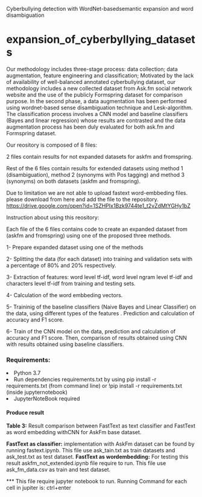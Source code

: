 Cyberbullying detection with WordNet-basedsemantic expansion and word disambiguation

# expansion_of_cyberbyllying_datasets

Our methodology includes three-stage process: data collection; data augmentation, feature engineering and classification; 
Motivated by the lack of availability of well-balanced annotated cyberbullying dataset, our methodology includes a new collected 
dataset from Ask.fm social network website and the use of the publicly Formspring dataset for comparison purpose. 
In the second phase, a data augmentation has been performed using wordnet-based sense disambiguation technique and Lesk-algorithm.  
The classification process involves a CNN model and baseline classifiers (Bayes and linear regression) whose results are contrasted 
and the data augmentation process has been duly evaluated for both ask.fm and Formspring dataset.


Our reository is composed of 8 files: 

 2 files contain results for not expanded datasets for askfm and fromspring.

 Rest of the 6 files contain results for extended datasets using method 1 (disambiguation), method 2 (synonyms with Pos tagging) and method 3 (synonyms) on both datasets (askfm and fromspring).

Due to  limitation we are not able to upload fastext word-embbeding files. please download from here and add the file to the repository.
https://drive.google.com/open?id=1SZHPIx1Bzk9744te1_t2vZdMtYGHy1bZ

Instruction about using this reository:

Each file of the 6 files contains code to create an expanded dataset from (askfm and fromspring) using one of the proposed three methods. 

1- Prepare expanded dataset using one of the methods  

2- Splitting the data (for each dataset) into training and validation sets with a percentage of 80% and 20% respectively.

3- Extraction of features: word level tf-idf, word level ngram level tf-idf and characters level tf-idf from training and testing sets.

4- Calculation of the word embbeding vectors. 

5- Traininig of the baseline classifiers (Naive Bayes and Linear Classifier) on the data, using different types of the features . Prediction and calculation of accuracy and F1 score.

6- Train of the CNN model on the data, prediction and calculation of accuracy and F1 score. Then, comparison of results obtained using CNN with results obtained using baseline classifiers.

<h3>Requirements:</h3>
<li>Python 3.7</li>
<li>Run dependencies requirements.txt by using pip install -r requirements.txt (from command line) or !pip install -r requirements.txt (inside jupyternotebook)</li>
<li>JupyterNoteBook required</li>


<h4>Produce result</h4>
<strong>Table 3:</strong> Result comparison between FastText as text classifier and FastText as word embedding withCNN for AskFm base dataset.

<strong>FastText as classifier:</strong> implementation with AskFm dataset can be found by running fastext.ipynb. This file use ask_tain.txt as train datasets and ask_test.txt as test dataset.
<strong>FastText as wordembedding:</strong>  For testing this result askfm_not_extended.ipynb file require to run. This file use ask_fm_data.csv as train and test dataset.



*** This file require jupyter notebook to run.
Running Command for each cell in jupiter is: ctrl+enter
